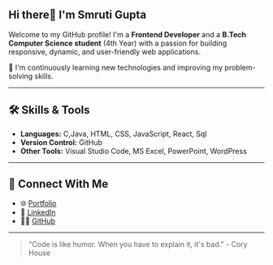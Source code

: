 ## Hi there👋 I'm Smruti Gupta

Welcome to my GitHub profile! I'm a **Frontend Developer** and a **B.Tech Computer Science student** (4th Year) with a passion for building responsive, dynamic, and user-friendly web applications.

🔧 I'm continuously learning new technologies and improving my problem-solving skills.

---

## 🛠️ Skills & Tools
- **Languages:** C,Java, HTML, CSS, JavaScript, React, Sql
- **Version Control:**  GitHub
- **Other Tools:** Visual Studio Code, MS Excel, PowerPoint, WordPress

---

## 🔗 Connect With Me
- 🌐 [Portfolio](your-portfolio-link)
- 💼 [LinkedIn](https://www.linkedin.com/in/smruti-gupta-721b33233)
- 👨‍💻 [GitHub](https://github.com/Strongmindcareer)

---

> "Code is like humor. When you have to explain it, it's bad." - Cory House

<!--
**Strongmindcareer/Strongmindcareer** is a ✨ _special_ ✨ repository because its `README.md` (this file) appears on your GitHub profile.

Here are some ideas to get you started:

- 🔭 I’m currently working on ...
- 🌱 I’m currently learning ...
- 👯 I’m looking to collaborate on ...
- 🤔 I’m looking for help with ...
- 💬 Ask me about ...
- 📫 How to reach me: ...
- 😄 Pronouns: ...
- ⚡ Fun fact: ...
-->
